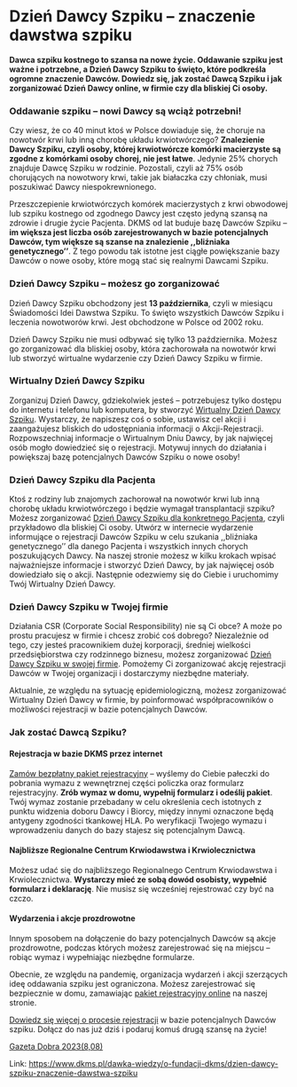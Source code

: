 # Dzień Dawcy Szpiku – znaczenie dawstwa szpiku

**Dawca szpiku kostnego to szansa na nowe życie. Oddawanie szpiku jest ważne i potrzebne, a Dzień Dawcy Szpiku to święto, które podkreśla ogromne znaczenie Dawców. Dowiedz się, jak zostać Dawcą Szpiku i jak zorganizować Dzień Dawcy online, w firmie czy dla bliskiej Ci osoby.**


### Oddawanie szpiku – nowi Dawcy są wciąż potrzebni!


Czy wiesz, że co 40 minut ktoś w Polsce dowiaduje się, że choruje na nowotwór krwi lub inną chorobę układu krwiotwórczego? **Znalezienie Dawcy Szpiku, czyli osoby, której krwiotwórcze komórki macierzyste są zgodne z komórkami osoby chorej, nie jest łatwe**. Jedynie 25% chorych znajduje Dawcę Szpiku w rodzinie. Pozostali, czyli aż 75% osób chorujących na nowotwory krwi, takie jak białaczka czy chłoniak, musi poszukiwać Dawcy niespokrewnionego.


Przeszczepienie krwiotwórczych komórek macierzystych z krwi obwodowej lub szpiku kostnego od zgodnego Dawcy jest często jedyną szansą na zdrowie i drugie życie Pacjenta. DKMS od lat buduje bazę Dawców Szpiku – **im większa jest liczba osób zarejestrowanych w bazie potencjalnych Dawców, tym większe są szanse na znalezienie ,,bliźniaka genetycznego’’**. Z tego powodu tak istotne jest ciągłe powiększanie bazy Dawców o nowe osoby, które mogą stać się realnymi Dawcami Szpiku.


### Dzień Dawcy Szpiku – możesz go zorganizować


Dzień Dawcy Szpiku obchodzony jest **13 października**, czyli w miesiącu Świadomości Idei Dawstwa Szpiku. To święto wszystkich Dawców Szpiku i leczenia nowotworów krwi. Jest obchodzone w Polsce od 2002 roku.


Dzień Dawcy Szpiku nie musi odbywać się tylko 13 października. Możesz go zorganizować dla bliskiej osoby, która zachorowała na nowotwór krwi lub stworzyć wirtualne wydarzenie czy Dzień Dawcy Szpiku w firmie.


### Wirtualny Dzień Dawcy Szpiku


Zorganizuj Dzień Dawcy, gdziekolwiek jesteś – potrzebujesz tylko dostępu do internetu i telefonu lub komputera, by stworzyć [Wirtualny Dzień Dawcy Szpiku](https://www.dkms.pl/dzialaj/wirtualne-dni-dawcy). Wystarczy, że napiszesz coś o sobie, ustawisz cel akcji i zaangażujesz bliskich do udostępniania informacji o Akcji\-Rejestracji. Rozpowszechniaj informacje o Wirtualnym Dniu Dawcy, by jak najwięcej osób mogło dowiedzieć się o rejestracji. Motywuj innych do działania i powiększaj bazę potencjalnych Dawców Szpiku o nowe osoby!


### Dzień Dawcy Szpiku dla Pacjenta


Ktoś z rodziny lub znajomych zachorował na nowotwór krwi lub inną chorobę układu krwiotwórczego i będzie wymagał transplantacji szpiku? Możesz zorganizować [Dzień Dawcy Szpiku dla konkretnego Pacjenta](https://www.dkms.pl/dzialaj/pomoz-inaczej/dzien-dawcy-szpiku-dla-pacjenta), czyli przykładowo dla bliskiej Ci osoby. Utwórz w internecie wydarzenie informujące o rejestracji Dawców Szpiku w celu szukania ,,bliźniaka genetycznego’’ dla danego Pacjenta i wszystkich innych chorych poszukujących Dawcy. Na naszej stronie możesz w kilku krokach wpisać najważniejsze informacje i stworzyć Dzień Dawcy, by jak najwięcej osób dowiedziało się o akcji. Następnie odezwiemy się do Ciebie i uruchomimy Twój Wirtualny Dzień Dawcy.


### Dzień Dawcy Szpiku w Twojej firmie


Działania CSR (Corporate Social Responsibility) nie są Ci obce? A może po prostu pracujesz w firmie i chcesz zrobić coś dobrego? Niezależnie od tego, czy jesteś pracownikiem dużej korporacji, średniej wielkości przedsiębiorstwa czy rodzinnego biznesu, możesz zorganizować [Dzień Dawcy Szpiku w swojej firmie](https://www.dkms.pl/dzialaj/pomoz-inaczej/dzien-dawcy-szpiku-w-firmie). Pomożemy Ci zorganizować akcję rejestracji Dawców w Twojej organizacji i dostarczymy niezbędne materiały.


Aktualnie, ze względu na sytuację epidemiologiczną, możesz zorganizować Wirtualny Dzień Dawcy w firmie, by poinformować współpracowników o możliwości rejestracji w bazie potencjalnych Dawców.


### Jak zostać Dawcą Szpiku?


#### Rejestracja w bazie DKMS przez internet


[Zamów bezpłatny pakiet rejestracyjny](https://www.dkms.pl/dzialaj/zostan-dawca) – wyślemy do Ciebie pałeczki do pobrania wymazu z wewnętrznej części policzka oraz formularz rejestracyjny. **Zrób wymaz w domu, wypełnij formularz i odeślij pakiet**. Twój wymaz zostanie przebadany w celu określenia cech istotnych z punktu widzenia doboru Dawcy i Biorcy, między innymi oznaczone będą antygeny zgodności tkankowej HLA. Po weryfikacji Twojego wymazu i wprowadzeniu danych do bazy stajesz się potencjalnym Dawcą.


#### Najbliższe Regionalne Centrum Krwiodawstwa i Krwiolecznictwa


Możesz udać się do najbliższego Regionalnego Centrum Krwiodawstwa i Krwiolecznictwa. **Wystarczy mieć ze sobą dowód osobisty, wypełnić formularz i deklarację**. Nie musisz się wcześniej rejestrować czy być na czczo.


#### Wydarzenia i akcje prozdrowotne


Innym sposobem na dołączenie do bazy potencjalnych Dawców są akcje prozdrowotne, podczas których możesz zarejestrować się na miejscu – robiąc wymaz i wypełniając niezbędne formularze.


Obecnie, ze względu na pandemię, organizacja wydarzeń i akcji szerzących ideę oddawania szpiku jest ograniczona. Możesz zarejestrować się bezpiecznie w domu, zamawiając [pakiet rejestracyjny online](https://www.dkms.pl/zarejestruj-sie-teraz) na naszej stronie.


[Dowiedz się więcej o procesie rejestracji](https://www.dkms.pl/dawka-wiedzy/o-rejestracji) w bazie potencjalnych Dawców szpiku. Dołącz do nas już dziś i podaruj komuś drugą szansę na życie!


[Gazeta Dobra 2023(8,08)](https://assets-eu-01.kc-usercontent.com:443/bed48093-082e-0109-4b5f-7bdadab5eedd/81db6efa-a013-4e67-9237-c4dd80bf3d8f/Gazeta%20Dobra_2023_FINAL.pdf)

Link: https://www.dkms.pl/dawka-wiedzy/o-fundacji-dkms/dzien-dawcy-szpiku-znaczenie-dawstwa-szpiku
